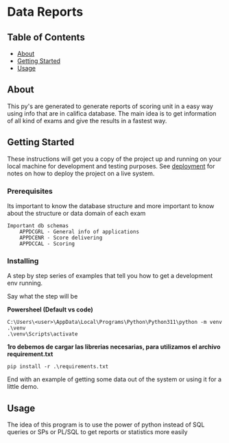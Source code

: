 # Data Reports

## Table of Contents

- [About](#about)
- [Getting Started](#getting_started)
- [Usage](#usage)

## About <a name = "about"></a>

This py's are generated to generate reports of scoring unit in a easy way using info that are in califica database. The main idea is to get information of all kind of exams and give the results in a fastest way.

## Getting Started <a name = "getting_started"></a>

These instructions will get you a copy of the project up and running on your local machine for development and testing purposes. See [deployment](#deployment) for notes on how to deploy the project on a live system.

### Prerequisites

Its important to know the database structure and more important to know about the structure or data domain of each exam

```
Important db schemas
    APPDCGRL - General info of applications
    APPDCENR - Score delivering
    APPDCCAL - Scoring
```

### Installing

A step by step series of examples that tell you how to get a development env running.

Say what the step will be

**Powersheel (Default vs code)** 
```
C:\Users\<user>\AppData\Local\Programs\Python\Python311\python -m venv .\venv
.\venv\Scripts\activate
```

**1ro debemos de cargar las librerias necesarias, para utilizamos el archivo requirement.txt**
```
pip install -r .\requirements.txt
```

End with an example of getting some data out of the system or using it for a little demo.

## Usage <a name = "usage"></a>

The idea of this program is to use the power of python instead of SQL queries or SPs or PL/SQL to get reports or statistics more easily
